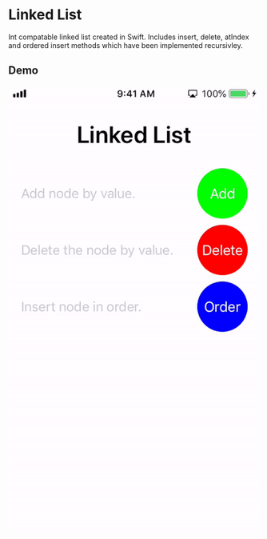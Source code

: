 # Linked List

Int compatable linked list created in Swift. Includes insert, delete, atIndex and ordered insert methods which have been implemented recursivley. 

## Demo
![Linked List Demo](https://github.com/btgreen2/LinkedList/blob/master/linkedListGif.gif)
